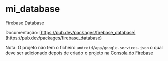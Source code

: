 # mi_database

Firebase Database

Documentação: [https://pub.dev/packages/firebase_database](https://pub.dev/packages/firebase_database)

Nota: O projeto não tem o ficheiro ```android/app/google-services.json``` o qual deve ser adicionado depois de criado o projeto na [Consola do Firebase](https://console.firebase.google.com/)

